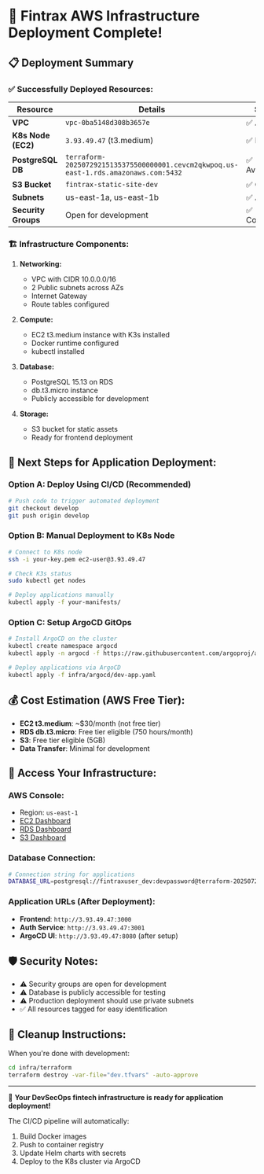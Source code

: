 # 🎉 Fintrax AWS Infrastructure Deployment Complete!

## 📋 **Deployment Summary**

### ✅ **Successfully Deployed Resources:**

| Resource | Details | Status |
|----------|---------|--------|
| **VPC** | `vpc-0ba5148d308b3657e` | ✅ Active |
| **K8s Node (EC2)** | `3.93.49.47` (t3.medium) | ✅ Running |
| **PostgreSQL DB** | `terraform-20250729215135375500000001.cevcm2qkwpoq.us-east-1.rds.amazonaws.com:5432` | ✅ Available |
| **S3 Bucket** | `fintrax-static-site-dev` | ✅ Created |
| **Subnets** | us-east-1a, us-east-1b | ✅ Active |
| **Security Groups** | Open for development | ✅ Configured |

### 🏗️ **Infrastructure Components:**

1. **Networking:**
   - VPC with CIDR 10.0.0.0/16
   - 2 Public subnets across AZs
   - Internet Gateway
   - Route tables configured

2. **Compute:**
   - EC2 t3.medium instance with K3s installed
   - Docker runtime configured
   - kubectl installed

3. **Database:**
   - PostgreSQL 15.13 on RDS
   - db.t3.micro instance
   - Publicly accessible for development

4. **Storage:**
   - S3 bucket for static assets
   - Ready for frontend deployment

## 🚀 **Next Steps for Application Deployment:**

### **Option A: Deploy Using CI/CD (Recommended)**
```bash
# Push code to trigger automated deployment
git checkout develop
git push origin develop
```

### **Option B: Manual Deployment to K8s Node**
```bash
# Connect to K8s node
ssh -i your-key.pem ec2-user@3.93.49.47

# Check K3s status
sudo kubectl get nodes

# Deploy applications manually
kubectl apply -f your-manifests/
```

### **Option C: Setup ArgoCD GitOps**
```bash
# Install ArgoCD on the cluster
kubectl create namespace argocd
kubectl apply -n argocd -f https://raw.githubusercontent.com/argoproj/argo-cd/stable/manifests/install.yaml

# Deploy applications via ArgoCD
kubectl apply -f infra/argocd/dev-app.yaml
```

## 💰 **Cost Estimation (AWS Free Tier):**
- **EC2 t3.medium**: ~$30/month (not free tier)
- **RDS db.t3.micro**: Free tier eligible (750 hours/month)
- **S3**: Free tier eligible (5GB)
- **Data Transfer**: Minimal for development

## 🔧 **Access Your Infrastructure:**

### **AWS Console:**
- Region: `us-east-1`
- [EC2 Dashboard](https://console.aws.amazon.com/ec2/)
- [RDS Dashboard](https://console.aws.amazon.com/rds/)
- [S3 Dashboard](https://console.aws.amazon.com/s3/)

### **Database Connection:**
```bash
# Connection string for applications
DATABASE_URL=postgresql://fintraxuser_dev:devpassword@terraform-20250729215135375500000001.cevcm2qkwpoq.us-east-1.rds.amazonaws.com:5432/fintrax_dev
```

### **Application URLs (After Deployment):**
- **Frontend**: `http://3.93.49.47:3000`
- **Auth Service**: `http://3.93.49.47:3001`
- **ArgoCD UI**: `http://3.93.49.47:8080` (after setup)

## 🛡️ **Security Notes:**
- ⚠️ Security groups are open for development
- ⚠️ Database is publicly accessible for testing
- ⚠️ Production deployment should use private subnets
- ✅ All resources tagged for easy identification

## 🧹 **Cleanup Instructions:**
When you're done with development:
```bash
cd infra/terraform
terraform destroy -var-file="dev.tfvars" -auto-approve
```

---

🎯 **Your DevSecOps fintech infrastructure is ready for application deployment!**

The CI/CD pipeline will automatically:
1. Build Docker images
2. Push to container registry  
3. Update Helm charts with secrets
4. Deploy to the K8s cluster via ArgoCD
